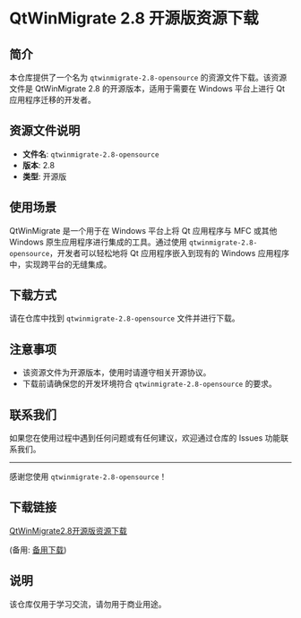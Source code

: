 # QtWinMigrate 2.8 开源版资源下载

## 简介

本仓库提供了一个名为 `qtwinmigrate-2.8-opensource` 的资源文件下载。该资源文件是 QtWinMigrate 2.8 的开源版本，适用于需要在 Windows 平台上进行 Qt 应用程序迁移的开发者。

## 资源文件说明

- **文件名**: `qtwinmigrate-2.8-opensource`
- **版本**: 2.8
- **类型**: 开源版

## 使用场景

QtWinMigrate 是一个用于在 Windows 平台上将 Qt 应用程序与 MFC 或其他 Windows 原生应用程序进行集成的工具。通过使用 `qtwinmigrate-2.8-opensource`，开发者可以轻松地将 Qt 应用程序嵌入到现有的 Windows 应用程序中，实现跨平台的无缝集成。

## 下载方式

请在仓库中找到 `qtwinmigrate-2.8-opensource` 文件并进行下载。

## 注意事项

- 该资源文件为开源版本，使用时请遵守相关开源协议。
- 下载前请确保您的开发环境符合 `qtwinmigrate-2.8-opensource` 的要求。

## 联系我们

如果您在使用过程中遇到任何问题或有任何建议，欢迎通过仓库的 Issues 功能联系我们。

---

感谢您使用 `qtwinmigrate-2.8-opensource`！

## 下载链接
[QtWinMigrate2.8开源版资源下载](https://pan.quark.cn/s/d0edf80ad798) 

(备用: [备用下载](https://pan.baidu.com/s/1_iqB2q5YbUdoxMIdTo4hVQ?pwd=5n8d))

## 说明

该仓库仅用于学习交流，请勿用于商业用途。
